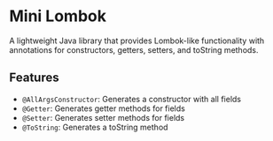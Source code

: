 # Mini Lombok

A lightweight Java library that provides Lombok-like functionality with annotations for constructors, getters, setters, and toString methods.

## Features

- `@AllArgsConstructor`: Generates a constructor with all fields
- `@Getter`: Generates getter methods for fields
- `@Setter`: Generates setter methods for fields
- `@ToString`: Generates a toString method
